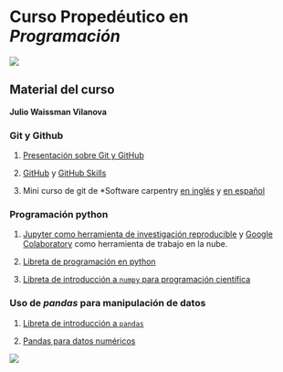 
# Curso Propedéutico en *Programación*

![](https://mcd.unison.mx/wp-content/themes/awaken/img/logo_mcd.png)

## Material del curso

**Julio Waissman Vilanova**


### Git y Github

1. [Presentación sobre Git y GitHub](https://pandelisz.github.io/git-intro-slides/)

2. [GitHub](github.com) y [GitHub Skills](https://skills.github.com)

3. Mini curso de git de *Software carpentry [en inglés](http://swcarpentry.github.io/git-novice/) y [en español](http://swcarpentry.github.io/git-novice/)

### Programación python

1. [Jupyter como herramienta de investigación reproducible](intro-jupyter.html) y [Google Colaboratory](https://colab.research.google.com) como herramienta de trabajo en la nube.

2. [Libreta de programación en python](https://colab.research.google.com/github/mcd-unison/material-programacion/blob/main/intro-python.ipynb)

3. [Libreta de introducción a `numpy` para programación científica](https://colab.research.google.com/github/mcd-unison/material-programacion/blob/main/intro-numpy.ipynb)

### Uso de *pandas* para manipulación de datos

1. [Libreta de introducción a `pandas`](https://colab.research.google.com/github/mcd-unison/material-programacion/blob/main/intro-pandas.ipynb)

2. [Pandas para datos numéricos](https://colab.research.google.com/github/mcd-unison/material-programacion/blob/main/intro-pandas-num.ipynb)

![](https://identidadbuho.unison.mx/wp-content/uploads/2019/06/letragrama-cmyk-72.jpg)
